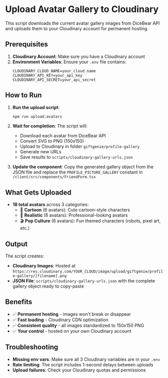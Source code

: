 # Upload Avatar Gallery to Cloudinary

This script downloads the current avatar gallery images from DiceBear API and uploads them to your Cloudinary account for permanent hosting.

## Prerequisites

1. **Cloudinary Account**: Make sure you have a Cloudinary account
2. **Environment Variables**: Ensure your `.env` file contains:
   ```
   CLOUDINARY_CLOUD_NAME=your_cloud_name
   CLOUDINARY_API_KEY=your_api_key
   CLOUDINARY_API_SECRET=your_api_secret
   ```

## How to Run

1. **Run the upload script**:
   ```bash
   npm run upload:avatars
   ```

2. **Wait for completion**: The script will:
   - Download each avatar from DiceBear API
   - Convert SVG to PNG (150x150)
   - Upload to Cloudinary in folder `giftgenie/profile-gallery`
   - Generate new URLs
   - Save results to `scripts/cloudinary-gallery-urls.json`

3. **Update the component**: Copy the generated gallery object from the JSON file and replace the `PROFILE_PICTURE_GALLERY` constant in `/client/src/components/FriendForm.tsx`

## What Gets Uploaded

- **18 total avatars** across 3 categories:
  - 🎨 **Cartoon** (6 avatars): Cute cartoon-style characters
  - 📸 **Realistic** (6 avatars): Professional-looking avatars  
  - 🎬 **Pop Culture** (6 avatars): Fun themed characters (robots, pixel art, etc.)

## Output

The script creates:
- **Cloudinary Images**: Hosted at `https://res.cloudinary.com/YOUR_CLOUD/image/upload/giftgenie/profile-gallery/[filename].png`
- **JSON File**: `scripts/cloudinary-gallery-urls.json` with the complete gallery object ready to copy-paste

## Benefits

- ✅ **Permanent hosting** - images won't break or disappear
- ✅ **Fast loading** - Cloudinary CDN optimization
- ✅ **Consistent quality** - all images standardized to 150x150 PNG
- ✅ **Your control** - hosted on your own Cloudinary account

## Troubleshooting

- **Missing env vars**: Make sure all 3 Cloudinary variables are in your `.env`
- **Rate limiting**: The script includes 1-second delays between uploads
- **Upload failures**: Check your Cloudinary quotas and permissions